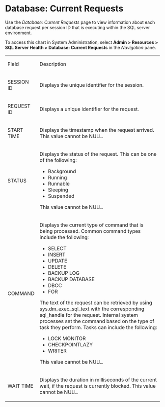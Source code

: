 # Database: Current Requests

<div class="use">

Use the *Database: Current Requests* page to view information about each
database request per session ID that is executing within the SQL server
environment.

</div>

To access this chart in System Administration, select **Admin \>
Resources \> SQL Server Health \> Database: Current Requests** in the
*Navigation* pane.

<table>
<tbody>
<tr class="odd">
<td><p>Field</p></td>
<td><p>Description</p></td>
</tr>
<tr class="even">
<td><p>SESSION ID</p></td>
<td><p>Displays the unique identifier for the session.</p></td>
</tr>
<tr class="odd">
<td><p>REQUEST ID</p></td>
<td><p>Displays a unique identifier for the request.</p></td>
</tr>
<tr class="even">
<td><p>START TIME</p></td>
<td><p>Displays the timestamp when the request arrived. This value cannot be NULL.</p></td>
</tr>
<tr class="odd">
<td><p>STATUS</p></td>
<td><p>Displays the status of the request. This can be one of the following:</p>
<ul>
<li>Background</li>
<li>Running</li>
<li>Runnable</li>
<li>Sleeping</li>
<li>Suspended</li>
</ul>
<p>This value cannot be NULL.</p></td>
</tr>
<tr class="even">
<td><p>COMMAND</p></td>
<td><p>Displays the current type of command that is being processed. Common command types include the following:</p>
<ul>
<li>SELECT</li>
<li>INSERT</li>
<li>UPDATE</li>
<li>DELETE</li>
<li>BACKUP LOG</li>
<li>BACKUP DATABASE</li>
<li>DBCC</li>
<li>FOR</li>
</ul>
<p>The text of the request can be retrieved by using sys.dm_exec_sql_text with the corresponding sql_handle for the request. Internal system processes set the command based on the type of task they perform. Tasks can include the following:</p>
<ul>
<li>LOCK MONITOR</li>
<li>CHECKPOINTLAZY</li>
<li>WRITER</li>
</ul>
<p>This value cannot be NULL.</p></td>
</tr>
<tr class="odd">
<td><p>WAIT TIME</p></td>
<td><p>Displays the duration in milliseconds of the current wait, if the request is currently blocked. This value cannot be NULL.</p></td>
</tr>
</tbody>
</table>
